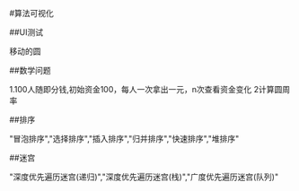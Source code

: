 #算法可视化

 ##UI测试
 
 移动的圆
 
 ##数学问题
 
 1.100人随即分钱,初始资金100，每人一次拿出一元，n次查看资金变化
 2计算圆周率
 
 ##排序
 
 "冒泡排序","选择排序","插入排序","归并排序","快速排序","堆排序"
 
 ##迷宫
 
 "深度优先遍历迷宫(递归)","深度优先遍历迷宫(栈)","广度优先遍历迷宫(队列)"